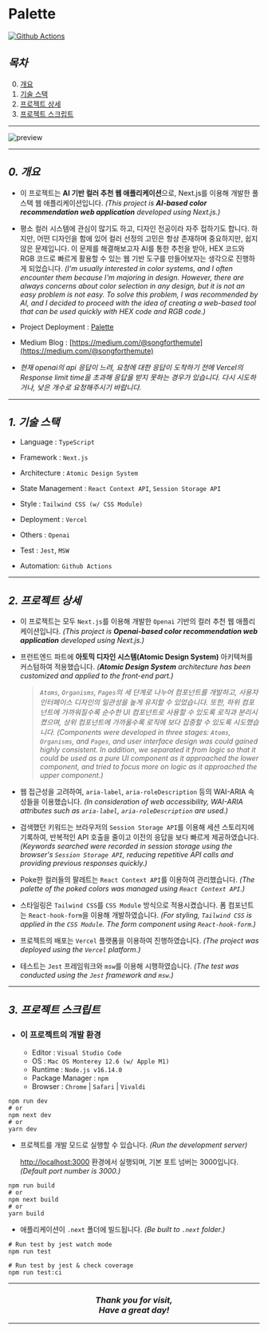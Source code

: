 # Palette

[![Github Actions](https://github.com/songforthemute/palette/actions/workflows/github-actions.yaml/badge.svg)](https://github.com/songforthemute/palette/actions/workflows/github-actions.yaml)

## **_목차_**

0. [개요](#0-개요)
1. [기술 스택](#1-기술-스택)
2. [프로젝트 상세](#2-프로젝트-상세)
3. [프로젝트 스크립트](#3-프로젝트-스크립트)

---

![preview](public/preview.gif)

---

## _0. 개요_

-   이 프로젝트는 **AI 기반 컬러 추천 웹 애플리케이션**으로, Next.js를 이용해 개발한 풀스택 웹 애플리케이션입니다. _(This project is **AI-based color recommendation web application** developed using Next.js.)_

-   평소 컬러 시스템에 관심이 많기도 하고, 디자인 전공이라 자주 접하기도 합니다. 하지만, 어떤 디자인을 함에 있어 컬러 선정의 고민은 항상 존재하며 중요하지만, 쉽지 않은 문제입니다. 이 문제를 해결해보고자 AI를 통한 추천을 받아, HEX 코드와 RGB 코드로 빠르게 활용할 수 있는 웹 기반 도구를 만들어보자는 생각으로 진행하게 되었습니다. _(I'm usually interested in color systems, and I often encounter them because I'm majoring in design. However, there are always concerns about color selection in any design, but it is not an easy problem is not easy. To solve this problem, I was recommended by AI, and I decided to proceed with the idea of creating a web-based tool that can be used quickly with HEX code and RGB code.)_

-   Project Deployment : [Palette](https://palette-pi.vercel.app)

-   Medium Blog : [https://medium.com/@songforthemute](https://medium.com/@songforthemute)

-   _현재 openai의 api 응답이 느려, 요청에 대한 응답이 도착하기 전에 Vercel의 Response limit time을 초과해 응답을 받지 못하는 경우가 있습니다. 다시 시도하거나, 낮은 개수로 요청해주시기 바랍니다._

---

## _1. 기술 스택_

-   Language : `TypeScript`

-   Framework : `Next.js`

-   Architecture : `Atomic Design System`

-   State Management : `React Context API`, `Session Storage API`

-   Style : `Tailwind CSS (w/ CSS Module)`

-   Deployment : `Vercel`

-   Others : `Openai`

-   Test : `Jest`, `MSW`

-   Automation: `Github Actions`

---

## _2. 프로젝트 상세_

-   이 프로젝트는 모두 `Next.js`를 이용해 개발한 `Openai` 기반의 컬러 추천 웹 애플리케이션입니다. _(This project is **Openai-based color recommendation web application** developed using Next.js.)_

-   프런트엔드 파트에 **아토믹 디자인 시스템(Atomic Design System)** 아키텍쳐를 커스텀하여 적용했습니다.
    _(**Atomic Design System** architecture has been customized and applied to the front-end part.)_

    > _`Atoms`, `Organisms`, `Pages`의 세 단계로 나누어 컴포넌트를 개발하고, 사용자 인터페이스 디자인의 일관성을 높게 유지할 수 있었습니다. 또한, 하위 컴포넌트에 가까워질수록 순수한 UI 컴포넌트로 사용할 수 있도록 로직과 분리시켰으며, 상위 컴포넌트에 가까울수록 로직에 보다 집중할 수 있도록 시도했습니다._ _(Components were developed in three stages: `Atoms`, `Organisms`, and `Pages`, and user interface design was could gained highly consistent. In addition, we separated it from logic so that it could be used as a pure UI component as it approached the lower component, and tried to focus more on logic as it approached the upper component.)_

-   웹 접근성을 고려하여, `aria-label`, `aria-roleDescription` 등의 WAI-ARIA 속성들을 이용했습니다. _(In consideration of web accessibility, WAI-ARIA attributes such as `aria-label`, `aria-roleDescription` are used.)_

-   검색했던 키워드는 브라우저의 `Session Storage API`를 이용해 세션 스토리지에 기록하여, 반복적인 API 호출을 줄이고 이전의 응답을 보다 빠르게 제공하였습니다. _(Keywords searched were recorded in session storage using the browser's `Session Storage API`, reducing repetitive API calls and providing previous responses quickly.)_

-   Poke한 컬러들의 팔레트는 `React Context API`를 이용하여 관리했습니다. _(The palette of the poked colors was managed using `React Context API`.)_

-   스타일링은 `Tailwind CSS`를 `CSS Module` 방식으로 적용시켰습니다. 폼 컴포넌트는 `React-hook-form`을 이용해 개발하였습니다. _(For styling, `Tailwind CSS` is applied in the `CSS Module`. The form component using `React-hook-form`.)_

-   프로젝트의 배포는 `Vercel` 플랫폼을 이용하여 진행하였습니다. _(The project was deployed using the `Vercel` platform.)_

-   테스트는 `Jest` 프레임워크와 `msw`를 이용해 시행하였습니다. _(The test was conducted using the `Jest` framework and `msw`.)_

---

## _3. 프로젝트 스크립트_

-   ### 이 프로젝트의 개발 환경
    -   Editor : `Visual Studio Code`
    -   OS : `Mac OS Monterey 12.6 (w/ Apple M1)`
    -   Runtime : `Node.js v16.14.0`
    -   Package Manager : `npm`
    -   Browser : `Chrome` | `Safari` | `Vivaldi`

```
npm run dev
# or
npm next dev
# or
yarn dev
```

-   프로젝트를 개발 모드로 실행할 수 있습니다. _(Run the development server)_

    [http://localhost:3000]("http://localhost:3000") 환경에서 실행되며, 기본 포트 넘버는 3000입니다. _(Default port number is 3000.)_

```
npm run build
# or
npm next build
# or
yarn build
```

-   애플리케이션이 `.next` 폴더에 빌드됩니다. _(Be built to `.next` folder.)_

```
# Run test by jest watch mode
npm run test

# Run test by jest & check coverage
npm run test:ci
```

---

<h3 align="center">
<i>
Thank you for visit, <br/>
Have a great day! <br/>
<i>
</h3>

---
